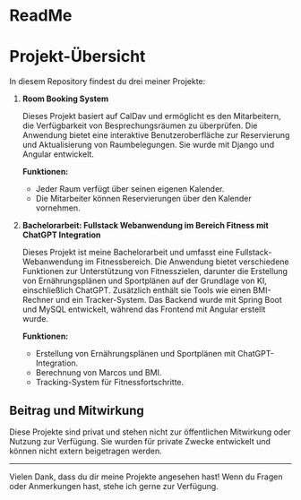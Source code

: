 # ReadMe

# Projekt-Übersicht

In diesem Repository findest du drei meiner Projekte:

1. **Room Booking System**
   
   Dieses Projekt basiert auf CalDav und ermöglicht es den Mitarbeitern, die Verfügbarkeit von Besprechungsräumen zu überprüfen. Die Anwendung bietet eine interaktive Benutzeroberfläche zur Reservierung und Aktualisierung von Raumbelegungen. Sie wurde mit Django und Angular entwickelt.

   **Funktionen:**
   - Jeder Raum verfügt über seinen eigenen Kalender.
   - Die Mitarbeiter können Reservierungen über den Kalender vornehmen.

2. **Bachelorarbeit: Fullstack Webanwendung im Bereich Fitness mit ChatGPT Integration**

   Dieses Projekt ist meine Bachelorarbeit und umfasst eine Fullstack-Webanwendung im Fitnessbereich. Die Anwendung bietet verschiedene Funktionen zur Unterstützung von Fitnesszielen, darunter die Erstellung von Ernährungsplänen und Sportplänen auf der Grundlage von KI, einschließlich ChatGPT. Zusätzlich enthält sie Tools wie einen BMI-Rechner und ein Tracker-System. Das Backend wurde mit Spring Boot und MySQL entwickelt, während das Frontend mit Angular erstellt wurde.

   **Funktionen:**
   - Erstellung von Ernährungsplänen und Sportplänen mit ChatGPT-Integration.
   - Berechnung von Marcos und BMI.
   - Tracking-System für Fitnessfortschritte.


## Beitrag und Mitwirkung

Diese Projekte sind privat und stehen nicht zur öffentlichen Mitwirkung oder Nutzung zur Verfügung. Sie wurden für private Zwecke entwickelt und können nicht extern beigetragen werden.



---

Vielen Dank, dass du dir meine Projekte angesehen hast! Wenn du Fragen oder Anmerkungen hast, stehe ich gerne zur Verfügung.

